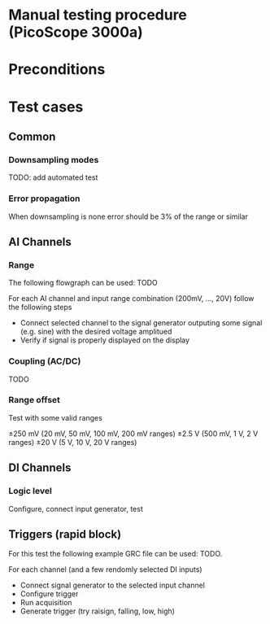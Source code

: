 # Manual testing procedure (PicoScope 3000a)


# Preconditions


# Test cases

## Common

### Downsampling modes

TODO: add automated test

### Error propagation

When downsampling is none error should be 3% of the range or similar


## AI Channels

### Range

The following flowgraph can be used: TODO

For each AI channel and input range combination (200mV, ..., 20V) follow the following steps
 - Connect selected channel to the signal generator outputing some signal (e.g. sine) with
   the desired voltage amplitued
 - Verify if signal is properly displayed on the display

### Coupling (AC/DC)

 TODO

### Range offset

Test with some valid ranges

±250 mV (20 mV, 50 mV, 100 mV, 200 mV ranges)
±2.5 V (500 mV, 1 V, 2 V ranges)
±20 V (5 V, 10 V, 20 V ranges)

## DI Channels

### Logic level

Configure, connect input generator, test


## Triggers (rapid block)

For this test the following example GRC file can be used: TODO.

For each channel (and a few rendomly selected DI inputs)
 - Connect signal generator to the selected input channel
 - Configure trigger
 - Run acquisition
 - Generate trigger (try raisign, falling, low, high)

